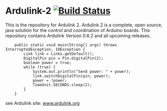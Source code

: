 # Ardulink-2 [![Build Status](https://travis-ci.org/Ardulink/Ardulink-2.svg?branch=master)](https://travis-ci.org/Ardulink/Ardulink-2)

This is the repository for Ardulink 2. Ardulink 2 is a complete, open source, java solution for the control and coordination of Arduino boards. This repository contains Ardulink Version 0.6.2 and all upcoming releases.

		public static void main(String[] args) throws InterruptedException, IOException {
			Link link = Links.getDefault();
			DigitalPin pin = Pin.digitalPin(2);
			boolean power = true;
			while (true) {
				System.out.println("Send power: " + power);
				link.switchDigitalPin(pin, power);
				power = !power;
				TimeUnit.SECONDS.sleep(2);
			}
		}


see Ardulink site: www.ardulink.org


